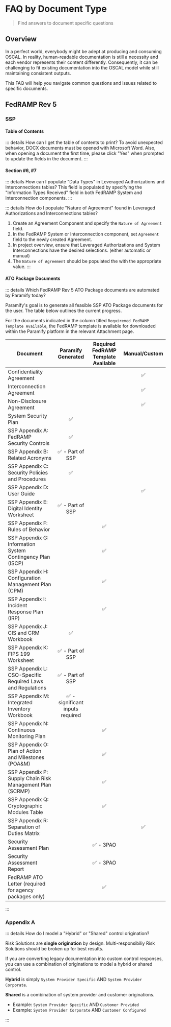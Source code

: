 # FAQ by Document Type

> Find answers to document specific questions

## Overview

In a perfect world, everybody might be adept at producing and consuming OSCAL. In reality, human-readable documentation is still a necessity and each vendor represents their content differently. Consequently, it can be challenging to fit existing documentation into the OSCAL model while still maintaining consistent outputs.

This FAQ will help you navigate common questions and issues related to specific documents.

## FedRAMP Rev 5

### SSP

#### Table of Contents

::: details How can I get the table of contents to print?
To avoid unexpected behavior, DOCX documents must be opened with Microsoft Word. Also, when opening a document the first time, please click "Yes" when prompted to update the fields in the document.
:::

#### Section #6, #7

::: details How can I populate "Data Types" in Leveraged Authorizations and Interconnections tables?
This field is populated by specifying the "Information Types Received" field in both FedRAMP System and Interconnection components.
:::

::: details How do I populate "Nature of Agreement" found in Leveraged Authorizations and Interconnections tables?

1. Create an Agreement Component and specify the `Nature of Agreement` field.
2. In the FedRAMP System or Interconnection component, set `Agreement` field to the newly created Agreement.
3. In project overview, ensure that Leveraged Authorizations and System Interconnections have the desired selections. (either automatic or manual)
4. The `Nature of Agreement` should be populated the with the appropriate value.
   :::

#### ATO Package Documents

::: details Which FedRAMP Rev 5 ATO Package documents are automated by Paramify today?  

Paramify's goal is to generate all feasible SSP ATO Package documents for the user.  The table below outlines the current progress.  

For the documents indicated in the column  titled `Requiremed FedRAMP Template Available`, the FedRAMP template is available for downloaded within the Paramify platform in the relevant Attachment page.

| Document                  | Paramify Generated | Required FedRAMP Template Available | Manual/Custom |
| ----------------------------------- | :---: | :---: | :---: |
| Confidentiality Agreement |  |  | ✅ |
| Interconnection Agreement |  |  | ✅ |
| Non-Disclosure Agreement |  |  | ✅ |
| System Security Plan | ✅ |		
| SSP Appendix A: FedRAMP Security Controls | ✅ |			
| SSP Appendix B: Related Acronyms | ✅ - Part of SSP |	
| SSP Appendix C: Security Policies and Procedures | ✅ |			
| SSP Appendix D: User Guide |  |  | ✅ |
| SSP Appendix E: Digital Identity Worksheet | ✅ - Part of SSP	|
| SSP Appendix F: Rules of Behavior	|	| ✅ |	
| SSP Appendix G: Information System Contingency Plan (ISCP)	|	| ✅ |
| SSP Appendix H: Configuration Management Plan (CPM)	|	| ✅ |
| SSP Appendix I: Incident Response Plan (IRP)	|	| ✅ |
| SSP Appendix J: CIS and CRM Workbook | ✅ |
| SSP Appendix K: FIPS 199 Worksheet | ✅ - Part of SSP |
| SSP Appendix L: CSO-Specific Required Laws and Regulations | ✅ - Part of SSP |
| SSP Appendix M: Integrated Inventory Workbook	| ✅ - significant inputs required |
| SSP Appendix N: Continuous Monitoring Plan	|	| ✅ |
| SSP Appendix O: Plan of Action and Milestones (POA&M)	|	| ✅ |
| SSP Appendix P: Supply Chain Risk Management Plan (SCRMP)	|	| ✅ |
| SSP Appendix Q: Cryptographic Modules Table	|	| ✅ |
| SSP Appendix R: Separation of Duties Matrix |  |  | ✅ |
| Security Assessment Plan	|	| ✅ - 3PAO |
| Security Assessment Report	|	| ✅ - 3PAO |	
| FedRAMP ATO Letter (required for agency packages only) |  | ✅ |  |

:::

### Appendix A

::: details How do I model a "Hybrid" or "Shared" control origination?

Risk Solutions are **single origination** by design. Multi-responsibiliy Risk Solutions should be broken up for best results.

If you are converting legacy documentation into custom control responses, you can use a combination of originations to model a hybrid or shared control.

**Hybrid** is simply `System Provider Specific` AND `System Provider Corporate`.

**Shared** is a combination of system provider and customer originations.

- Example: `System Provider Specific` AND `Customer Provided`
- Example: `System Provider Corporate` AND `Customer Configured`

:::

###
